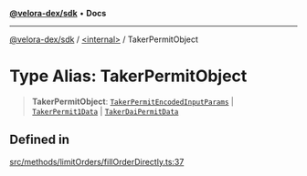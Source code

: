 [**@velora-dex/sdk**](../../README.md) • **Docs**

***

[@velora-dex/sdk](../../globals.md) / [\<internal\>](../README.md) / TakerPermitObject

# Type Alias: TakerPermitObject

> **TakerPermitObject**: [`TakerPermitEncodedInputParams`](TakerPermitEncodedInputParams.md) \| [`TakerPermit1Data`](TakerPermit1Data.md) \| [`TakerDaiPermitData`](TakerDaiPermitData.md)

## Defined in

[src/methods/limitOrders/fillOrderDirectly.ts:37](https://github.com/VeloraDEX/sdk/blob/feat/extend_delta_orders_filtering/src/methods/limitOrders/fillOrderDirectly.ts#L37)
